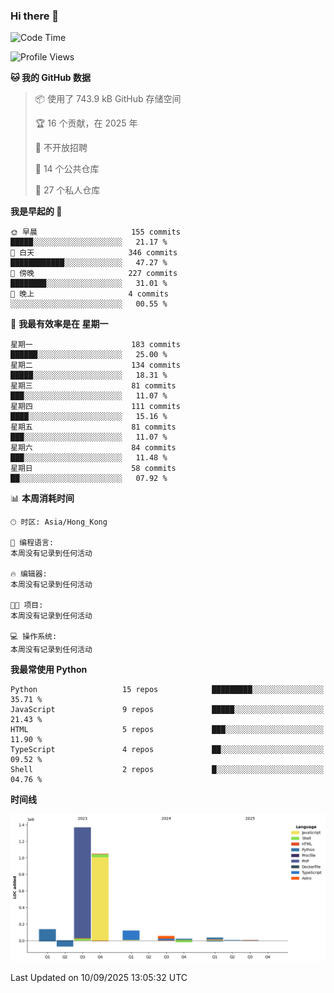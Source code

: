 ### Hi there 👋

<!--
**Mrzqd/Mrzqd** is a ✨ _special_ ✨ repository because its `README.md` (this file) appears on your GitHub profile.

Here are some ideas to get you started:

- 🔭 I’m currently working on ...
- 🌱 I’m currently learning ...
- 👯 I’m looking to collaborate on ...
- 🤔 I’m looking for help with ...
- 💬 Ask me about ...
- 📫 How to reach me: ...
- 😄 Pronouns: ...
- ⚡ Fun fact: ...
-->
<!--START_SECTION:waka-->
![Code Time](http://img.shields.io/badge/Code%20Time-260%20hrs%2011%20mins-blue)

![Profile Views](http://img.shields.io/badge/%E4%B8%AA%E4%BA%BA%E8%B5%84%E6%96%99%E8%A7%82%E7%9C%8B%E6%AC%A1%E6%95%B0-3-blue)

**🐱 我的 GitHub 数据** 

> 📦  使用了 743.9 kB GitHub 存储空间 
 > 
> 🏆 16 个贡献，在 2025 年
 > 
> 🚫 不开放招聘
 > 
> 📜 14 个公共仓库 
 > 
> 🔑 27 个私人仓库 
 > 
**我是早起的 🐤** 

```text
🌞 早晨                     155 commits         █████░░░░░░░░░░░░░░░░░░░░   21.17 % 
🌆 白天                     346 commits         ████████████░░░░░░░░░░░░░   47.27 % 
🌃 傍晚                     227 commits         ████████░░░░░░░░░░░░░░░░░   31.01 % 
🌙 晚上                     4 commits           ░░░░░░░░░░░░░░░░░░░░░░░░░   00.55 % 
```
📅 **我最有效率是在 星期一** 

```text
星期一                      183 commits         ██████░░░░░░░░░░░░░░░░░░░   25.00 % 
星期二                      134 commits         █████░░░░░░░░░░░░░░░░░░░░   18.31 % 
星期三                      81 commits          ███░░░░░░░░░░░░░░░░░░░░░░   11.07 % 
星期四                      111 commits         ████░░░░░░░░░░░░░░░░░░░░░   15.16 % 
星期五                      81 commits          ███░░░░░░░░░░░░░░░░░░░░░░   11.07 % 
星期六                      84 commits          ███░░░░░░░░░░░░░░░░░░░░░░   11.48 % 
星期日                      58 commits          ██░░░░░░░░░░░░░░░░░░░░░░░   07.92 % 
```


📊 **本周消耗时间** 

```text
🕑︎ 时区: Asia/Hong_Kong

💬 编程语言: 
本周没有记录到任何活动

🔥 编辑器: 
本周没有记录到任何活动

🐱‍💻 项目: 
本周没有记录到任何活动

💻 操作系统: 
本周没有记录到任何活动
```

**我最常使用 Python** 

```text
Python                   15 repos            █████████░░░░░░░░░░░░░░░░   35.71 % 
JavaScript               9 repos             █████░░░░░░░░░░░░░░░░░░░░   21.43 % 
HTML                     5 repos             ███░░░░░░░░░░░░░░░░░░░░░░   11.90 % 
TypeScript               4 repos             ██░░░░░░░░░░░░░░░░░░░░░░░   09.52 % 
Shell                    2 repos             █░░░░░░░░░░░░░░░░░░░░░░░░   04.76 % 
```



**时间线**

![Lines of Code chart](https://raw.githubusercontent.com/Mrzqd/Mrzqd/main/assets/bar_graph.png)


 Last Updated on 10/09/2025 13:05:32 UTC
<!--END_SECTION:waka-->
